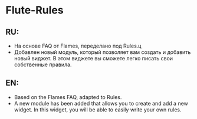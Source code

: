 # Flute-Rules

## RU:
- На основе FAQ от Flames, переделано под Rules.ц
- Добавлен новый модуль, который позволяет вам создать и добавить новый виджет. В этом виджете вы сможете легко писать свои собственные правила.
## EN:
- Based on the Flames FAQ, adapted to Rules.
- A new module has been added that allows you to create and add a new widget. In this widget, you will be able to easily write your own rules.

